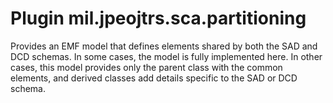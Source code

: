 # Plugin mil.jpeojtrs.sca.partitioning

Provides an EMF model that defines elements shared by both the SAD and DCD schemas. In some cases, the model is fully implemented here. In other cases, this model provides only the parent class with the common elements, and derived classes add details specific to the SAD or DCD schema.
